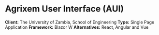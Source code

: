 # Agrixem User Interface (AUI)

**Client:** The University of Zambia, School of Engineering
**Type:** Single Page Application
**Framework:** Blazor W
**Alternatives:** React, Angular and Vue
